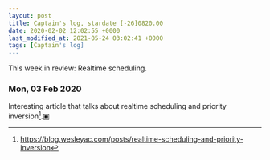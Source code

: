 ```yaml
---
layout: post
title: Captain's log, stardate [-26]0820.00
date: 2020-02-02 12:02:55 +0000
last_modified_at: 2021-05-24 03:02:41 +0000
tags: [Captain's log]
---
```


This week in review: Realtime scheduling.

<!-- more -->

### Mon, 03 Feb 2020

Interesting article that talks about realtime scheduling and priority
inversion[^1].▣

[^1]: <https://blog.wesleyac.com/posts/realtime-scheduling-and-priority-inversion>
